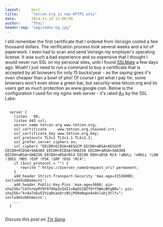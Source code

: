 ```yaml
---
layout:     post
title:      "tetcon.org is now HTTPS only"
date:       2014-11-24 12:00:00
author:     "Thai"
header-img: "img/index-bg.jpg"
---
```

<p>
I still remember the first certificate that I ordered from Verisign costed a few thousand dollars. The verification process took several weeks and a lot of paperwork. 
<!--more-->
I even had to scan and send Verisign my employer's operating license. It was such a bad experience and so expensive that I thought I would never run SSL on my personal sites, until I found <a href="https://sslmate.com">SSLMate</a> a few days ago. Woah! I just need to run a command to buy a certificate that is accepted by all browsers for only 15 bucks/year - as the saying goes it's even cheaper than a bowl of pho! Of course I get what I pay for, some browsers won't even show a green bar, but security-wise tetcon.org and its users get as much protection as www.google.com. Below is the configuration I used for my nginx web server - it's rated <a href="https://www.ssllabs.com/ssltest/analyze.html?d=tetcon.org">A+</a> by the SSL Labs:

<pre>
  <code>
  server {
    listen   80;
    listen 443 ssl;
    server_name tetcon.org www.tetcon.org;
    ssl_certificate     www.tetcon.org.chained.crt;
    ssl_certificate_key www.tetcon.org.key;
    ssl_protocols TLSv1 TLSv1.1 TLSv1.2;
    ssl_prefer_server_ciphers on;
    ssl_ciphers "EECDH+ECDSA+AESGCM EECDH+aRSA+AESGCM EECDH+ECDSA+SHA384 EECDH+ECDSA+SHA256 EECDH+aRSA+SHA384 EECDH+aRSA+SHA256 EECDH+aRSA+RC4 EECDH EDH+aRSA RC4 !aNULL !eNULL !LOW !3DES !MD5 !EXP !PSK !SRP !DSS !RC4";
    if ($ssl_protocol = "") {
       rewrite ^ https://$server_name$request_uri? permanent;
    }
    add_header Strict-Transport-Security 'max-age=31536000; includeSubDomains';
    add_header Public-Key-Pins 'max-age=3600; pin-sha256="Cm7n+dyRY9t97OOp3nIdI1sBq5U1BZfO+Y5WecBFgB0="; pin-sha256="k+4a7obu5IVsq0xaxDrzBSjPO0eNapo4x0xlahj3tlY="; includeSubDomains';
    ...
  }
  </code>
</pre>
</p>

<p>
	<i>Discuss this post on <a href="http://tinsang.net/news/3269">Tin Sang</a>.</i>
</p>
